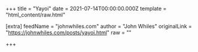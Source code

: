 
+++
title = "Yayoi"
date = 2021-07-14T00:00:00.000Z
template = "html_content/raw.html"

[extra]
feedName = "johnwhiles.com"
author = "John Whiles"
originalLink = "https://johnwhiles.com/posts/yayoi.html"
raw = ""

+++

